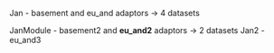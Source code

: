 Jan - basement and eu_and adaptors  -> 4 datasets

JanModule - basement2 and **eu_and2** adaptors -> 2 datasets
Jan2 - eu_and3
